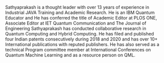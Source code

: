 
Sathyaprakash is a thought leader with over 13 years of experience in Industrial JAVA Training and Academic Research. He is an IBM Quantum Educator and He has conferred the title of Academic Editor at PLOS ONE, Associate Editor at IET Quantum Communication and The Journal of Engineering 
Sathyaprakash has conducted collaborative research in Quantum Computing and Hybrid Computing. 
He has filed and published four Indian patents consecutively during 2018 and 2020 and has over 10+ International publications with reputed publishers. He has also served as a technical Program committee member at International Conferences on Quantum Machine Learning and as a resource person on QML. 

<!---
Sathyapt02/Sathyapt02 is a ✨ special ✨ repository because its `README.md` (this file) appears on your GitHub profile.
You can click the Preview link to take a look at your changes.
--->
